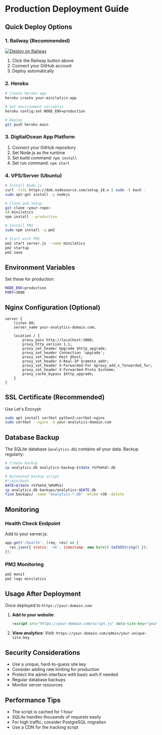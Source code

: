 # Production Deployment Guide

## Quick Deploy Options

### 1. Railway (Recommended)
[![Deploy on Railway](https://railway.app/button.svg)](https://railway.app/new/template?template=https://github.com/yourusername/minilatics)

1. Click the Railway button above
2. Connect your GitHub account
3. Deploy automatically

### 2. Heroku
```bash
# Create Heroku app
heroku create your-minilatics-app

# Set environment variables
heroku config:set NODE_ENV=production

# Deploy
git push heroku main
```

### 3. DigitalOcean App Platform
1. Connect your GitHub repository
2. Set Node.js as the runtime
3. Set build command: `npm install`
4. Set run command: `npm start`

### 4. VPS/Server (Ubuntu)
```bash
# Install Node.js
curl -fsSL https://deb.nodesource.com/setup_18.x | sudo -E bash -
sudo apt-get install -y nodejs

# Clone and setup
git clone <your-repo>
cd minilatics
npm install --production

# Install PM2
sudo npm install -g pm2

# Start with PM2
pm2 start server.js --name minilatics
pm2 startup
pm2 save
```

## Environment Variables

Set these for production:

```bash
NODE_ENV=production
PORT=3000
```

## Nginx Configuration (Optional)

```nginx
server {
    listen 80;
    server_name your-analytics-domain.com;

    location / {
        proxy_pass http://localhost:3000;
        proxy_http_version 1.1;
        proxy_set_header Upgrade $http_upgrade;
        proxy_set_header Connection 'upgrade';
        proxy_set_header Host $host;
        proxy_set_header X-Real-IP $remote_addr;
        proxy_set_header X-Forwarded-For $proxy_add_x_forwarded_for;
        proxy_set_header X-Forwarded-Proto $scheme;
        proxy_cache_bypass $http_upgrade;
    }
}
```

## SSL Certificate (Recommended)

Use Let's Encrypt:
```bash
sudo apt install certbot python3-certbot-nginx
sudo certbot --nginx -d your-analytics-domain.com
```

## Database Backup

The SQLite database (`analytics.db`) contains all your data. Backup regularly:

```bash
# Create backup
cp analytics.db analytics-backup-$(date +%Y%m%d).db

# Automated backup script
#!/bin/bash
DATE=$(date +%Y%m%d_%H%M%S)
cp analytics.db backups/analytics-$DATE.db
find backups/ -name "analytics-*.db" -mtime +30 -delete
```

## Monitoring

### Health Check Endpoint
Add to your server.js:
```javascript
app.get('/health', (req, res) => {
  res.json({ status: 'ok', timestamp: new Date().toISOString() });
});
```

### PM2 Monitoring
```bash
pm2 monit
pm2 logs minilatics
```

## Usage After Deployment

Once deployed to `https://your-domain.com`:

1. **Add to your website**:
   ```html
   <script src="https://your-domain.com/script.js" data-site-key="your-unique-site-key"></script>
   ```

2. **View analytics**:
   Visit: `https://your-domain.com/admin/your-unique-site-key`

## Security Considerations

- Use a unique, hard-to-guess site key
- Consider adding rate limiting for production
- Protect the admin interface with basic auth if needed
- Regular database backups
- Monitor server resources

## Performance Tips

- The script is cached for 1 hour
- SQLite handles thousands of requests easily
- For high traffic, consider PostgreSQL migration
- Use a CDN for the tracking script
